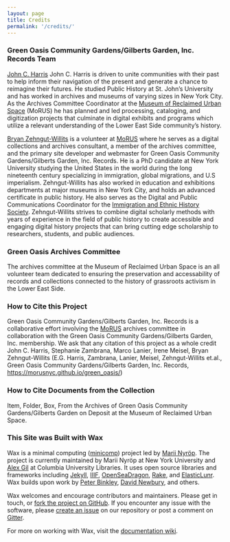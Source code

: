 ```yaml
---
layout: page
title: Credits
permalink: '/credits/'
---
```

### Green Oasis Community Gardens/Gilberts Garden, Inc. Records Team
[John C. Harris](https://www.linkedin.com/in/john-harris-674317154/) John C. Harris is driven to unite communities with their past to help inform their navigation of the present and generate a chance to reimagine their futures. He studied Public History at St. John’s University and has worked in archives and museums of varying sizes in New York City. As the Archives Committee Coordinator at the [Museum of Reclaimed Urban Space](http://www.morusnyc.org/) \(MoRUS) he has planned and led processing, cataloging, and digitization projects that culminate in digital exhibits and programs which utilize a relevant understanding of the Lower East Side community’s history.

[Bryan Zehngut-Willits](http://rbzwillits.org/) is a volunteer at [MoRUS](http://www.morusnyc.org/) where he serves as a digital collections and archives consultant, a member of the archives committee, and the primary site developer and webmaster for Green Oasis Community Gardens/Gilberts Garden, Inc. Records. He is a PhD candidate at New York University studying the United States in the world during the long nineteenth century specializing in immigration, global migrations, and U.S imperialism. Zehngut-Willits has also worked in education and exhibitions departments at major museums in New York City, and holds an advanced certificate in public history. He also serves as the Digital and Public Communications Coordinator for the [Immigration and Ethnic History Society](https://iehs.org/people#coordinator). Zehngut-Willits strives to combine digital scholarly methods with years of experience in the field of public history to create accessible and engaging digital history projects that can bring cutting edge scholarship to researchers, students, and public audiences.

### Green Oasis Archives Committee
The archives committee at the Museum of Reclaimed Urban Space is an all volunteer team dedicated to ensuring the preservation and accessability of records and collections connected to the history of grassroots activism in the Lower East Side. 

### How to Cite this Project
Green Oasis Community Gardens/Gilberts Garden, Inc. Records is a collaborative effort involving the [MoRUS](http://www.morusnyc.org/) archives committee in collaboration with the Green Oasis Community Gardens/Gilberts Garden, Inc. membership. We ask that any citation of this project as a whole credit John C. Harris, Stephanie Zambrana, Marco Lanier, Irene Meisel, Bryan Zehngut-Willits (E.G. Harris, Zambrana, Lanier, Meisel, Zehngut-Willits et.al., Green Oasis Community Gardens/Gilberts Garden, Inc. Records, https://morusnyc.github.io/green_oasis/)

### How to Cite Documents from the Collection
Item, Folder, Box, From the Archives of Green Oasis Community Gardens/Gilberts Garden on Deposit at the Museum of Reclaimed Urban Space.

### This Site was Built with Wax
Wax is a minimal computing ([minicomp](https://github.com/minicomp)) project led by [Marii Nyröp](http://marii.info/). The project is currently maintained by Marii Nyröp at New York University and [Alex Gil](https://github.com/elotroalex) at Columbia University Libraries. It uses open source libraries and frameworks including [Jekyll](https://jekyllrb.com), [IIIF](http://iiif.io), [OpenSeaDragon](https://openseadragon.github.io/), [Rake](https://ruby.github.io/rake/), and [ElasticLunr](http://elasticlunr.com/). Wax builds upon work by [Peter Binkley](https://github.com/pbinkley), [David Newbury](https://github.com/workergnome), and others.

Wax welcomes and encourage contributors and maintainers. Please get in touch, or [fork the project on GitHub](https://github.com/minicomp/wax). If you encounter any issue with the software, please [create an issue](https://github.com/minicomp/wax/issues) on our repository or post a comment on [Gitter](https://gitter.im/minicomp/wax/).

For more on working with Wax, visit the [documentation wiki](https://minicomp.github.io/wiki/wax/).